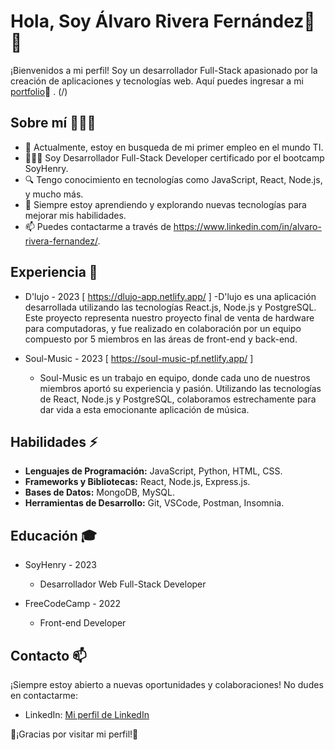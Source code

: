 # Hola, Soy Álvaro Rivera Fernández👋👨

¡Bienvenidos a mi perfil! Soy un desarrollador Full-Stack apasionado por la creación de aplicaciones y tecnologías web. Aquí puedes ingresar a mi [portfolio]([https://portfolio-arivera.netlify.app/])💬 .
(/)
## Sobre mí 👨🏻‍💻

- 🔭 Actualmente, estoy en busqueda de mi primer empleo en el mundo TI.
- 👨🏻‍🎓 Soy Desarrollador Full-Stack Developer certificado por el bootcamp SoyHenry.
- 🔍 Tengo conocimiento en tecnologías como JavaScript, React, Node.js, y mucho más.
- 🌱 Siempre estoy aprendiendo y explorando nuevas tecnologías para mejorar mis habilidades.
- 📫 Puedes contactarme a través de https://www.linkedin.com/in/alvaro-rivera-fernandez/.

## Experiencia 🌱

- D'lujo - 2023 [ https://dlujo-app.netlify.app/ ]
  -D'lujo es una aplicación desarrollada utilizando las tecnologías React.js, Node.js y PostgreSQL. Este proyecto representa nuestro proyecto final de venta de hardware para computadoras, y fue realizado en colaboración por un equipo compuesto por 5 miembros en las áreas de front-end y back-end.

- Soul-Music - 2023 [ https://soul-music-pf.netlify.app/ ]
  - Soul-Music es un trabajo en equipo, donde cada uno de nuestros miembros aportó su experiencia y pasión. Utilizando las tecnologías de React, Node.js y PostgreSQL, colaboramos estrechamente para dar vida a esta emocionante aplicación de música.

## Habilidades ⚡

- **Lenguajes de Programación:** JavaScript, Python, HTML, CSS.
- **Frameworks y Bibliotecas:** React, Node.js, Express.js.
- **Bases de Datos:** MongoDB, MySQL.
- **Herramientas de Desarrollo:** Git, VSCode, Postman, Insomnia.

## Educación 🎓

- SoyHenry - 2023 
  - Desarrollador Web Full-Stack Developer
  
- FreeCodeCamp - 2022
  - Front-end Developer

## Contacto 📫

¡Siempre estoy abierto a nuevas oportunidades y colaboraciones! No dudes en contactarme:

- LinkedIn: [Mi perfil de LinkedIn](https://www.linkedin.com/in/alvaro-rivera-fernandez/)

👋¡Gracias por visitar mi perfil!👋
<!--
**Arivera97/Arivera97** is a ✨ _special_ ✨ repository because its `README.md` (this file) appears on your GitHub profile.

Here are some ideas to get you started:

-  I’m currently working on ...
-  I’m currently learning ...
- 👯 I’m looking to collaborate on ...
- 🤔 I’m looking for help with ...
- 💬 Ask me about ...
-  📫 How to reach me: ...
- 😄 Pronouns: ...
- ⚡ Fun fact: ...
-->
